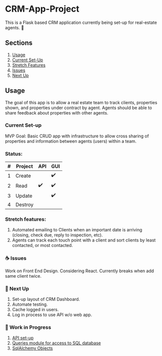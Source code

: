 # CRM-App-Project
This is a Flask based CRM application
currently being set-up for real-estate agents. :city_sunrise:

## Sections
  1. [Usage](#usage)
  2. [Current Set-Up](#current-set-up)
  3. [Stretch Features](#stretch-features)
  4. [Issues](#)
  5. [Next Up](#)

## Usage
  The goal of this app is to allow a real estate team to track clients, properties shown, and properties under contract by agent.
  Agents should be able to share feedback about properties with other agents.
  
### Current Set-up
  MVP Goal: Basic CRUD app with infrastructure to allow cross sharing of properties and information between agents (users) within a team.
  
### Status:
| # | Project | API | GUI |
|---|---------|-----|-----|
|1|Create||:heavy_check_mark:|
|2|Read|:heavy_check_mark:|:heavy_check_mark:|
|3|Update||:heavy_check_mark:|
|4|Destroy|||
  
### Stretch features: 
1. Automated emailing to Clients when an important date is arriving (closing, check due, reply to inspection, etc).
2. Agents can track each touch point with a client and sort clients by least contacted, or most contacted.

### :coffee: Issues
Work on Front End Design. Considering React.
Currently breaks when add same client twice.

### :snail: Next Up
  1. Set-up layout of CRM Dashboard.
  2. Automate testing.
  3. Cache logged in users.
  4. Log in process to use API w/o web app.


### :beers: Work in Progress

  1. [API set-up](https://github.com/mrcrnkovich/CRM-App-Project/blob/master/app/API.py)
  2. [Queries module for access to SQL database](https://github.com/mrcrnkovich/CRM-App-Project/blob/master/app/query.py)
  3. [SqlAlchemy Objects](https://github.com/mrcrnkovich/CRM-App-Project/blob/master/app/models.py)
